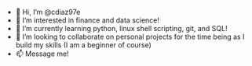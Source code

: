 - 👋 Hi, I’m @cdiaz97e
- 👀 I’m interested in finance and data science! 
- 🌱 I’m currently learning python, linux shell scripting, git, and SQL!
- 💞️ I’m looking to collaborate on personal projects for the time being as I build my skills (I am a beginner of course)
- 📫 Message me!

<!---
cdiaz97e/cdiaz97e is a ✨ special ✨ repository because its `README.md` (this file) appears on your GitHub profile.
You can click the Preview link to take a look at your changes.
--->
